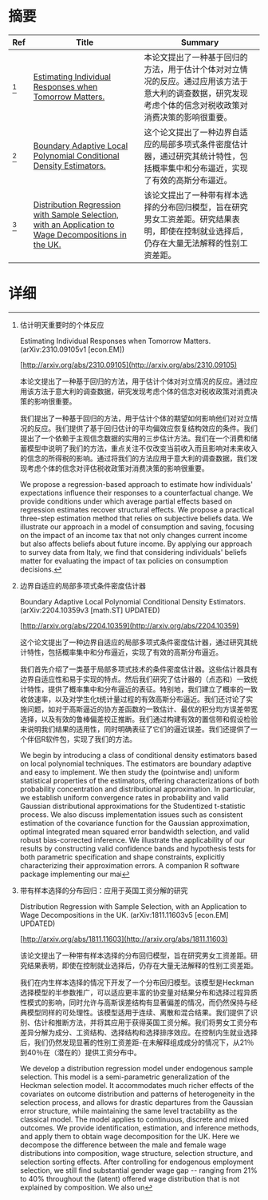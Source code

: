 # 摘要

| Ref | Title | Summary |
| --- | --- | --- |
| [^1] | [Estimating Individual Responses when Tomorrow Matters.](http://arxiv.org/abs/2310.09105) | 本论文提出了一种基于回归的方法，用于估计个体对对立情况的反应。通过应用该方法于意大利的调查数据，研究发现考虑个体的信念对税收政策对消费决策的影响很重要。 |
| [^2] | [Boundary Adaptive Local Polynomial Conditional Density Estimators.](http://arxiv.org/abs/2204.10359) | 这个论文提出了一种边界自适应的局部多项式条件密度估计器，通过研究其统计特性，包括概率集中和分布逼近，实现了有效的高斯分布逼近。 |
| [^3] | [Distribution Regression with Sample Selection, with an Application to Wage Decompositions in the UK.](http://arxiv.org/abs/1811.11603) | 该论文提出了一种带有样本选择的分布回归模型，旨在研究男女工资差距。研究结果表明，即使在控制就业选择后，仍存在大量无法解释的性别工资差距。 |

# 详细

[^1]: 估计明天重要时的个体反应

    Estimating Individual Responses when Tomorrow Matters. (arXiv:2310.09105v1 [econ.EM])

    [http://arxiv.org/abs/2310.09105](http://arxiv.org/abs/2310.09105)

    本论文提出了一种基于回归的方法，用于估计个体对对立情况的反应。通过应用该方法于意大利的调查数据，研究发现考虑个体的信念对税收政策对消费决策的影响很重要。

    

    我们提出了一种基于回归的方法，用于估计个体的期望如何影响他们对对立情况的反应。我们提供了基于回归估计的平均偏效应恢复结构效应的条件。我们提出了一个依赖于主观信念数据的实用的三步估计方法。我们在一个消费和储蓄模型中说明了我们的方法，重点关注不仅改变当前收入而且影响对未来收入的信念的所得税的影响。通过将我们的方法应用于意大利的调查数据，我们发现考虑个体的信念对评估税收政策对消费决策的影响很重要。

    We propose a regression-based approach to estimate how individuals' expectations influence their responses to a counterfactual change. We provide conditions under which average partial effects based on regression estimates recover structural effects. We propose a practical three-step estimation method that relies on subjective beliefs data. We illustrate our approach in a model of consumption and saving, focusing on the impact of an income tax that not only changes current income but also affects beliefs about future income. By applying our approach to survey data from Italy, we find that considering individuals' beliefs matter for evaluating the impact of tax policies on consumption decisions.
    
[^2]: 边界自适应的局部多项式条件密度估计器

    Boundary Adaptive Local Polynomial Conditional Density Estimators. (arXiv:2204.10359v3 [math.ST] UPDATED)

    [http://arxiv.org/abs/2204.10359](http://arxiv.org/abs/2204.10359)

    这个论文提出了一种边界自适应的局部多项式条件密度估计器，通过研究其统计特性，包括概率集中和分布逼近，实现了有效的高斯分布逼近。

    

    我们首先介绍了一类基于局部多项式技术的条件密度估计器。这些估计器具有边界自适应性和易于实现的特点。然后我们研究了估计器的（点态和）一致统计特性，提供了概率集中和分布逼近的表征。特别地，我们建立了概率的一致收敛速率，以及对学生化t统计量过程的有效高斯分布逼近。我们还讨论了实施问题，如对于高斯逼近的协方差函数的一致估计、最优的积分均方误差带宽选择，以及有效的鲁棒偏差校正推断。我们通过构建有效的置信带和假设检验来说明我们结果的适用性，同时明确表征了它们的逼近误差。我们还提供了一个伴侣R软件包，实现了我们的方法。

    We begin by introducing a class of conditional density estimators based on local polynomial techniques. The estimators are boundary adaptive and easy to implement. We then study the (pointwise and) uniform statistical properties of the estimators, offering characterizations of both probability concentration and distributional approximation. In particular, we establish uniform convergence rates in probability and valid Gaussian distributional approximations for the Studentized t-statistic process. We also discuss implementation issues such as consistent estimation of the covariance function for the Gaussian approximation, optimal integrated mean squared error bandwidth selection, and valid robust bias-corrected inference. We illustrate the applicability of our results by constructing valid confidence bands and hypothesis tests for both parametric specification and shape constraints, explicitly characterizing their approximation errors. A companion R software package implementing our mai
    
[^3]: 带有样本选择的分布回归：应用于英国工资分解的研究

    Distribution Regression with Sample Selection, with an Application to Wage Decompositions in the UK. (arXiv:1811.11603v5 [econ.EM] UPDATED)

    [http://arxiv.org/abs/1811.11603](http://arxiv.org/abs/1811.11603)

    该论文提出了一种带有样本选择的分布回归模型，旨在研究男女工资差距。研究结果表明，即使在控制就业选择后，仍存在大量无法解释的性别工资差距。

    

    我们在内生样本选择的情况下开发了一个分布回归模型。该模型是Heckman选择模型的半参数推广，可以适应更丰富的协变量对结果分布和选择过程异质性模式的影响，同时允许与高斯误差结构有显著偏差的情况，而仍然保持与经典模型同样的可处理性。该模型适用于连续、离散和混合结果。我们提供了识别、估计和推断方法，并将其应用于获得英国工资分解。我们将男女工资分布差异分解为成分、工资结构、选择结构和选择排序效应。在控制内生就业选择后，我们仍然发现显著的性别工资差距-在未解释组成成分的情况下，从21％到40％在（潜在的）提供工资分布中。

    We develop a distribution regression model under endogenous sample selection. This model is a semi-parametric generalization of the Heckman selection model. It accommodates much richer effects of the covariates on outcome distribution and patterns of heterogeneity in the selection process, and allows for drastic departures from the Gaussian error structure, while maintaining the same level tractability as the classical model. The model applies to continuous, discrete and mixed outcomes. We provide identification, estimation, and inference methods, and apply them to obtain wage decomposition for the UK. Here we decompose the difference between the male and female wage distributions into composition, wage structure, selection structure, and selection sorting effects. After controlling for endogenous employment selection, we still find substantial gender wage gap -- ranging from 21\% to 40\% throughout the (latent) offered wage distribution that is not explained by composition. We also un
    

